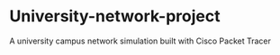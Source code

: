 # University-network-project
 A university campus network simulation built with Cisco Packet Tracer
